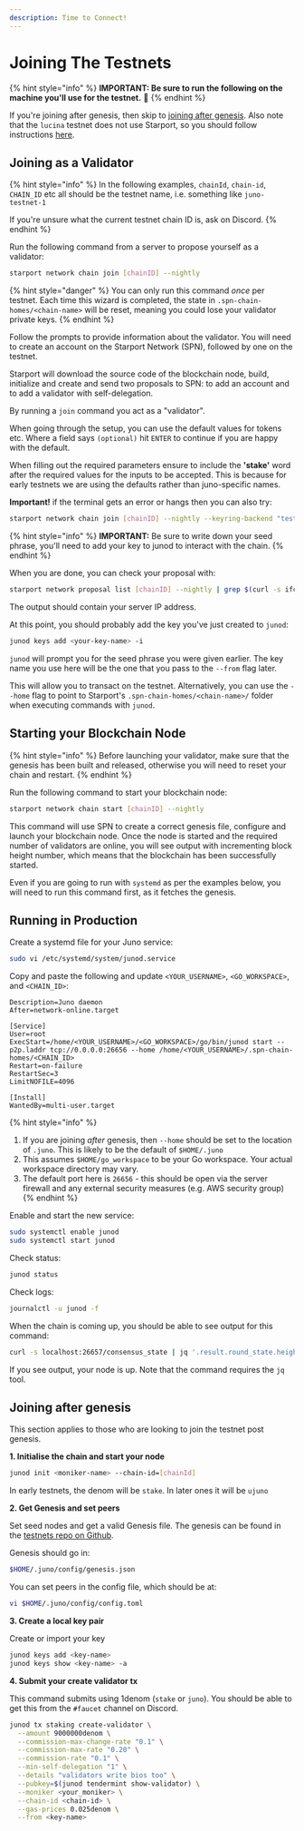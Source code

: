 ```yaml
---
description: Time to Connect!
---
```


# Joining The Testnets

{% hint style="info" %}
**IMPORTANT: Be sure to run the following on the machine you'll use for the testnet.** 🙇
{% endhint %}

If you're joining after genesis, then skip to [joining after genesis](joining-the-testnets.md#joining-after-genesis). Also note that the `lucina` testnet does not use Starport, so you should follow instructions [here](https://github.com/CosmosContracts/testnets).

## **Joining as a Validator**

{% hint style="info" %}
In the following examples, `chainId`, `chain-id`, `CHAIN_ID` etc all should be the testnet name, i.e. something like `juno-testnet-1`

If you're unsure what the current testnet chain ID is, ask on Discord.
{% endhint %}

Run the following command from a server to propose yourself as a validator:

```bash
starport network chain join [chainID] --nightly
```

{% hint style="danger" %}
You can only run this command _once_ per testnet. Each time this wizard is completed, the state in `.spn-chain-homes/<chain-name>` will be reset, meaning you could lose your validator private keys.
{% endhint %}

Follow the prompts to provide information about the validator. You will need to create an account on the Starport Network \(SPN\), followed by one on the testnet.

Starport will download the source code of the blockchain node, build, initialize and create and send two proposals to SPN: to add an account and to add a validator with self-delegation.

By running a `join` command you act as a "validator".

When going through the setup, you can use the default values for tokens etc. Where a field says `(optional)` hit `ENTER` to continue if you are happy with the default.

When filling out the required parameters ensure to include the **'stake'** word after the required values for the inputs to be accepted. This is because for early testnets we are using the defaults rather than juno-specific names.

**Important!** if the terminal gets an error or hangs then you can also try:

```bash
starport network chain join [chainID] --nightly --keyring-backend "test"`
```

{% hint style="info" %}
**IMPORTANT:** Be sure to write down your seed phrase, you'll need to add your key to junod to interact with the chain.
{% endhint %}

When you are done, you can check your proposal with:

```bash
starport network proposal list [chainID] --nightly | grep $(curl -s ifconfig.me) -B 1
```

The output should contain your server IP address.

At this point, you should probably add the key you've just created to `junod`:

```bash
junod keys add <your-key-name> -i
```

`junod` will prompt you for the seed phrase you were given earlier. The key name you use here will be the one that you pass to the `--from` flag later.

This will allow you to transact on the testnet. Alternatively, you can use the `--home` flag to point to Starport's `.spn-chain-homes/<chain-name>/` folder when executing commands with `junod`.

## Starting your Blockchain Node

{% hint style="info" %}
Before launching your validator, make sure that the genesis has been built and released, otherwise you will need to reset your chain and restart.
{% endhint %}

Run the following command to start your blockchain node:

```bash
starport network chain start [chainID] --nightly
```

This command will use SPN to create a correct genesis file, configure and launch your blockchain node. Once the node is started and the required number of validators are online, you will see output with incrementing block height number, which means that the blockchain has been successfully started.

Even if you are going to run with `systemd` as per the examples below, you will need to run this command first, as it fetches the genesis.

## Running in Production

Create a systemd file for your Juno service:

```bash
sudo vi /etc/systemd/system/junod.service
```

Copy and paste the following and update `<YOUR_USERNAME>`, `<GO_WORKSPACE>`, and `<CHAIN_ID>`:

```text
Description=Juno daemon
After=network-online.target

[Service]
User=root
ExecStart=/home/<YOUR_USERNAME>/<GO_WORKSPACE>/go/bin/junod start --p2p.laddr tcp://0.0.0.0:26656 --home /home/<YOUR_USERNAME>/.spn-chain-homes/<CHAIN_ID>
Restart=on-failure
RestartSec=3
LimitNOFILE=4096

[Install]
WantedBy=multi-user.target
```

{% hint style="info" %}
1. If you are joining _after_ genesis, then `--home` should be set to the location of `.juno`. This is likely to be the default of `$HOME/.juno`
2. This assumes `$HOME/go_workspace` to be your Go workspace. Your actual workspace directory may vary.
3. The default port here is `26656` - this should be open via the server firewall and any external security measures \(e.g. AWS security group\)
{% endhint %}

Enable and start the new service:

```bash
sudo systemctl enable junod
sudo systemctl start junod
```

Check status:

```bash
junod status
```

Check logs:

```bash
journalctl -u junod -f
```

When the chain is coming up, you should be able to see output for this command:

```bash
curl -s localhost:26657/consensus_state | jq '.result.round_state.height_vote_set[0].prevotes_bit_array'
```

If you see output, your node is up. Note that the command requires the `jq` tool.

## Joining after genesis

This section applies to those who are looking to join the testnet post genesis.

**1. Initialise the chain and start your node**

```bash
junod init <moniker-name> --chain-id=[chainId]
```

In early testnets, the denom will be `stake`. In later ones it will be `ujuno`

**2. Get Genesis and set peers**

Set seed nodes and get a valid Genesis file. The genesis can be found in the [testnets repo on Github](https://github.com/CosmosContracts/testnets).

Genesis should go in:

```bash
$HOME/.juno/config/genesis.json
```

You can set peers in the config file, which should be at:

```bash
vi $HOME/.juno/config/config.toml
```

**3. Create a local key pair**

Create or import your key

```bash
junod keys add <key-name>
junod keys show <key-name> -a
```

**4. Submit your create validator tx**

This command submits using 1denom \(`stake` or `juno`\). You should be able to get this from the `#faucet` channel on Discord.

```bash
junod tx staking create-validator \
  --amount 9000000denom \
  --commission-max-change-rate "0.1" \
  --commission-max-rate "0.20" \
  --commission-rate "0.1" \
  --min-self-delegation "1" \
  --details "validators write bios too" \
  --pubkey=$(junod tendermint show-validator) \
  --moniker <your_moniker> \
  --chain-id <chain-id> \
  --gas-prices 0.025denom \
  --from <key-name>
```

